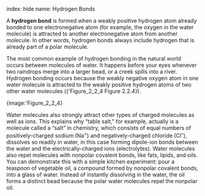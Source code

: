 index: hide
name: Hydrogen Bonds

A  **hydrogen bond** is formed when a weakly positive hydrogen atom already bonded to one electronegative atom (for example, the oxygen in the water molecule) is attracted to another electronegative atom from another molecule. In other words, hydrogen bonds always include hydrogen that is already part of a polar molecule.

The most common example of hydrogen bonding in the natural world occurs between molecules of water. It happens before your eyes whenever two raindrops merge into a larger bead, or a creek spills into a river. Hydrogen bonding occurs because the weakly negative oxygen atom in one water molecule is attracted to the weakly positive hydrogen atoms of two other water molecules ({'Figure_2_2_4 Figure 2.2.4}).


{image:'Figure_2_2_4}
        

Water molecules also strongly attract other types of charged molecules as well as ions. This explains why “table salt,” for example, actually is a molecule called a “salt” in chemistry, which consists of equal numbers of positively-charged sodium (Na<sup>+</sup>) and negatively-charged chloride (Cl<sup>–</sup>), dissolves so readily in water, in this case forming dipole-ion bonds between the water and the electrically-charged ions (electrolytes). Water molecules also repel molecules with nonpolar covalent bonds, like fats, lipids, and oils. You can demonstrate this with a simple kitchen experiment: pour a teaspoon of vegetable oil, a compound formed by nonpolar covalent bonds, into a glass of water. Instead of instantly dissolving in the water, the oil forms a distinct bead because the polar water molecules repel the nonpolar oil.
